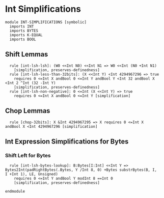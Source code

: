 # Int Simplifications

```k
module INT-SIMPLIFICATIONS [symbolic]
  imports INT
  imports BYTES
  imports K-EQUAL
  imports BOOL
```

## Shift Lemmas

```k
  rule [int-lsh-lsh]: (W0 <<Int N0) <<Int N1 => W0 <<Int (N0 +Int N1)
    [simplification, preserves-definedness]
  rule [int-lsh-less-than-32bits]: (X <<Int Y) <Int 4294967296 => true
    requires 0 <=Int X andBool 0 <=Int Y andBool Y <Int 32 andBool X <Int 2 ^Int (32 -Int Y)
    [simplification, preserves-definedness]
  rule [int-lsh-non-negative]: 0 <=Int (X <<Int Y) => true
    requires 0 <=Int X andBool 0 <=Int Y [simplification]
```

## Chop Lemmas

```k
  rule [chop-32bits]: X &Int 4294967295 => X requires 0 <=Int X andBool X <Int 4294967296 [simplification]
```

## Int Expression Simplifications for Bytes

### Shift Left for Bytes

```k
  rule [int-lsh-bytes-lookup]: B:Bytes[I:Int] <<Int Y => Bytes2Int(padRightBytes(.Bytes, Y /Int 8, 0) +Bytes substrBytes(B, I, I +Int 1), LE, Unsigned)
    requires 0 <=Int Y andBool Y modInt 8 ==Int 0
    [simplification, preserves-definedness]
```

```k
endmodule
```
